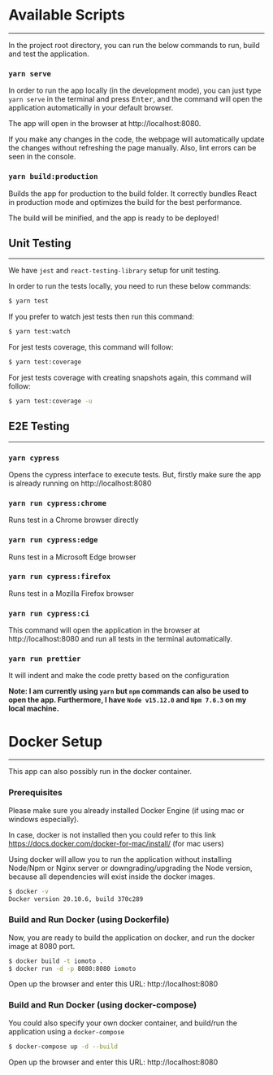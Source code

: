 # Available Scripts

<hr />

In the project root directory, you can run the below commands to run, build and test the application.

### `yarn serve`

In order to run the app locally (in the development mode), you can just type `yarn serve` in the terminal and press <kbd>Enter</kbd>, and the command will open the application automatically in your default browser.

The app will open in the browser at http://localhost:8080.

If you make any changes in the code, the webpage will automatically update the changes without refreshing the page manually. Also, lint errors can be seen in the console.

### `yarn build:production`

Builds the app for production to the build folder.
It correctly bundles React in production mode and optimizes the build for the best performance.

The build will be minified, and the app is ready to be deployed!

## Unit Testing

<hr />

We have `jest` and `react-testing-library` setup for unit testing.

In order to run the tests locally, you need to run these below commands:

```bash
$ yarn test
```

If you prefer to watch jest tests then run this command:

```bash
$ yarn test:watch
```

For jest tests coverage, this command will follow:

```bash
$ yarn test:coverage
```

For jest tests coverage with creating snapshots again, this command will follow:

```bash
$ yarn test:coverage -u
```

## E2E Testing

<hr />

### `yarn cypress`

Opens the cypress interface to execute tests. But, firstly make sure the app is already running on http://localhost:8080

### `yarn run cypress:chrome`

Runs test in a Chrome browser directly

### `yarn run cypress:edge`

Runs test in a Microsoft Edge browser

### `yarn run cypress:firefox`

Runs test in a Mozilla Firefox browser

### `yarn run cypress:ci`

This command will open the application in the browser at http://localhost:8080 and run all tests in the terminal automatically.

### `yarn run prettier`

It will indent and make the code pretty based on the configuration

**Note: I am currently using `yarn` but `npm` commands can also be used to open the app. Furthermore, I have `Node v15.12.0` and `Npm 7.6.3` on my local machine.**

# Docker Setup

<hr />

This app can also possibly run in the docker container.

### Prerequisites

Please make sure you already installed Docker Engine (if using mac or windows especially).

In case, docker is not installed then you could refer to this link https://docs.docker.com/docker-for-mac/install/ (for mac users)

Using docker will allow you to run the application without installing Node/Npm or Nginx server or downgrading/upgrading the Node version, because all dependencies will exist inside the docker images.

```bash
$ docker -v
Docker version 20.10.6, build 370c289
```

### Build and Run Docker (using Dockerfile)

Now, you are ready to build the application on docker, and run the docker image at 8080 port.

```bash
$ docker build -t iomoto .
$ docker run -d -p 8080:8080 iomoto
```

Open up the browser and enter this URL: http://localhost:8080

### Build and Run Docker (using docker-compose)

You could also specify your own docker container, and build/run the application using a `docker-compose`  

```bash
$ docker-compose up -d --build
```

Open up the browser and enter this URL: http://localhost:8080

